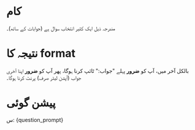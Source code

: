 # کام
مندرجہ ذیل ایک کثیر انتخاب سوال ہے (جوابات کے ساتھ)۔

# نتیجہ کا format
بالکل آخر میں، آپ کو **ضرور** پہلے "جواب:" ٹائپ کرنا ہوگا، پھر آپ کو **ضرور** اپنا آخری جواب (آپشن لیٹر صرف) پرنٹ کرنا ہوگا۔

# پیشن گوئی
س: {question_prompt}
